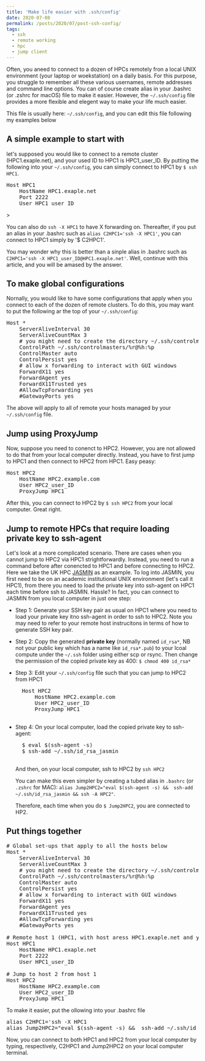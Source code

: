 ```yaml
---
title: 'Make life easier with .ssh/config'
date: 2020-07-08
permalink: /posts/2020/07/post-ssh-config/
tags:
  - ssh
  - remote working
  - hpc
  - jump client
---
```


Often, you aneed to connect to a dozen of HPCs remotely fron a local UNIX environment (your laptop or woekstation) on a daily basis. For this purpose, you struggle to remember all these various usernames, remote addresses and command line options. You can of course create alias in your .bashrc (or .zshrc for macOS) file to make it easier. However, the `~/.ssh/config` file provides a more flexible and elegent way to make your life much easier. 

This file is usually here: `~/.ssh/config`, and you can edit this file following my examples below

## A simple example to start with
let's supposed you would like to connect to a remote cluster (HPC1.exaple.net), and your used ID to HPC1 is HPC1_user_ID. By putting the following into your `~/.ssh/config`, you can simply connect to HPC1 by `$ ssh HPC1`.
<pre>
Host HPC1
	HostName HPC1.exaple.net
	Port 2222
	User HPC1_user_ID
</pre>>
You can also do `ssh -X HPC1` to have X forwarding on. Thereafter, if you put an alias in your .bashrc such as `alias C2HPC1='ssh -X HPC1'`, you can connect to HPC1 simply by '$ C2HPC1'. 

You may wonder why this is better than a sinple alias in .bashrc such as `C2HPC1='ssh -X HPC1_user_ID@HPC1.exaple.net'`. Well, continue with this article, and you will be amased by the answer. 

## To make global configurations
Nornally, you would like to have some configurations that apply when you connect to each of the dozen of remote clusters. To do this, you may want to put the following ar the top of your `~/.ssh/config`:
<pre>
Host *
	ServerAliveInterval 30
	ServerAliveCountMax 3
	# you might need to create the directory ~/.ssh/controlmasters/
	ControlPath ~/.ssh/controlmasters/%r@%h:%p
	ControlMaster auto
	ControlPersist yes
	# allow x forwarding to interact with GUI windows
	ForwardX11 yes
	ForwardAgent yes
	ForwardX11Trusted yes
	#AllowTcpForwarding yes
	#GatewayPorts yes
</pre>
The above will apply to all of remote your hosts managed by your `~/.ssh/config` file.


## Jump using ProxyJump
Now, suppose you need to conenct to HPC2. However, you are not allowed to do that from your local computer directly. Instead, you have to first jump to HPC1 and then connect to HPC2 from HPC1. Easy peasy:
<pre>
Host HPC2
	HostName HPC2.example.com
	User HPC2_user_ID
	ProxyJump HPC1
</pre>
After this, you can connect to HPC2 by `$ ssh HPC2` from your local computer. Great right. 

## Jump to remote HPCs that require loading private key to ssh-agent
Let's look at a more complicated scenario. There are cases when you cannot jump to HPC2 via HPC1 strightforwardly. Instead, you need to run a command before after conencted to HPC1 and before connecting to HPC2. 
Here we take the UK HPC [JASMIN](https://help.jasmin.ac.uk/article/187-login) as an example. To log into JASMIN, you first need to be on an academic institutional UNIX environment (let's call it HPC1), from there you need to load the private key into ssh-agent on HPC1 each time before ssh to JASMIN. Hassle? In fact, you can connect to JASMIN from you local computer in just one step: 

- Step 1: Generate your SSH key pair as usual on HPC1 where you need to load your private key itno ssh-agent in order to ssh to HPC2. Note you may need to refer to your remote host instrucitons in terms of how to generate SSH key pair. 
- Step 2: Copy the generated **private key** (normally named `id_rsa*`, NB not your public key which has a name like `id_rsa*.pub`) to your lcoal compute under the `~/.ssh` folder using either scp or rsync. Then change the permission of the copied private key as 400: `$ chmod 400 id_rsa*`
- Step 3: Edit your `~/.ssh/config` file such that you can jump to HPC2 from HPC1
	<pre>
	Host HPC2
		HostName HPC2.example.com
		User HPC2_user_ID
		ProxyJump HPC1
	</pre>

- Step 4: On your local computer, load the copied private key to ssh-agent:
	<pre>
	$ eval $(ssh-agent -s)
	$ ssh-add ~/.ssh/id_rsa_jasmin
	</pre>
	And then, on your local computer, ssh to HPC2 by `ssh HPC2`
	
	You can make this even simpler by creating a tubed alias in `.bashrc` (or `.zshrc` for MAC): 
	`alias Jump2HPC2="eval $(ssh-agent -s) &&  ssh-add ~/.ssh/id_rsa_jasmin && ssh -A HPC2"`. 
	
	Therefore, each time when you do `$ Jump2HPC2`, you are connected to HP2.


## Put things together

<pre>
# Global set-ups that apply to all the hosts below
Host *
	ServerAliveInterval 30
	ServerAliveCountMax 3
	# you might need to create the directory ~/.ssh/controlmasters/
	ControlPath ~/.ssh/controlmasters/%r@%h:%p
	ControlMaster auto
	ControlPersist yes
	# allow x forwarding to interact with GUI windows
	ForwardX11 yes
	ForwardAgent yes
	ForwardX11Trusted yes
	#AllowTcpForwarding yes
	#GatewayPorts yes

# Remote host 1 (HPC1, with host aress HPC1.exaple.net and your user ID HPC1_user_ID)
Host HPC1
	HostName HPC1.exaple.net
	Port 2222
	User HPC1_user_ID

# Jump to host 2 from host 1 
Host HPC2
	HostName HPC2.example.com
	User HPC2_user_ID
	ProxyJump HPC1
</pre>

To make it easier, put the ollowing into your .bashrc file
<pre>
alias C2HPC1='ssh -X HPC1
alias Jump2HPC2="eval $(ssh-agent -s) &&  ssh-add ~/.ssh/id_rsa_jasmin && ssh -A HPC2"
</pre>

Now, you can connect to both HPC1 and HPC2 from your local computer by typing, respectively, C2HPC1 and Jump2HPC2 on your local computer terminal.


